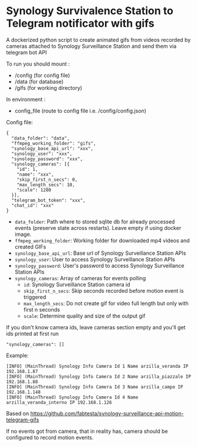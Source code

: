 # Synology Survivalence Station to Telegram notificator with gifs
A dockerized python script to create animated gifs from videos recorded by cameras attached to Synology Surveillance Station and send them via telegram bot API

To run you should mount :
* /config (for config file)
* /data (for database)
* /gifs (for working directory)

In environment :
* config_file (route to config file i.e. /config/config.json)

Config file:

```
{
  "data_folder": "data",
  "ffmpeg_working_folder": "gifs",
  "synology_base_api_url": "xxx",
  "synology_user": "xxx",
  "synology_password": "xxx",
  "synology_cameras": [{
    "id": 1,
    "name": "xxx",
    "skip_first_n_secs": 0,
    "max_length_secs": 10,
    "scale": 1280
  }],
  "telegram_bot_token": "xxx",
  "chat_id": "xxx"
}
```

* `data_folder`: Path where to stored sqlite db for already processed events (preserve state across restarts). Leave empty if using docker image.
* `ffmpeg_working_folder`: Working folder for downloaded mp4 videos and created GIFs
* `synology_base_api_url`: Base url of Synology Surveillance Station APIs
* `synology_user`: User to access Synology Surveillance Station APIs
* `synology_password`: User's password to access Synology Surveillance Station APIs
* `synology_cameras`: Array of cameras for events polling
    * `id`: Synology Surveillance Station camera id
    * `skip_first_n_secs`: Skip seconds recorded before motion event is triggered
    * `max_length_secs`: Do not create gif for video full length but only with first n seconds
    * `scale`: Determine quality and size of the output gif

If you don't know camera ids, leave cameras section empty and you'll get ids printed at first run
```
"synology_cameras": []
```
Example:
```
[INFO] (MainThread) Synology Info Camera Id 1 Name arzilla_veranda IP 192.168.1.87
[INFO] (MainThread) Synology Info Camera Id 2 Name arzilla_piazzale IP 192.168.1.88
[INFO] (MainThread) Synology Info Camera Id 3 Name arzilla_campo IP 192.168.1.148
[INFO] (MainThread) Synology Info Camera Id 4 Name arzilla_veranda_interno IP 192.168.1.126
```


Based on https://github.com/fabtesta/synology-surveillance-api-motion-telegram-gifs

If no events got from camera, that in reality has, camera should be configured to record motion events.